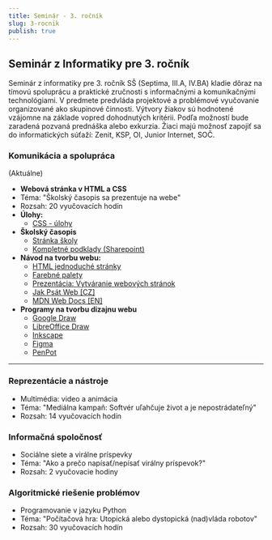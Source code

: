 ```yaml
---
title: Seminár - 3. ročník
slug: 3-rocnik
publish: true 
---
```


## Seminár z Informatiky pre 3. ročník

Seminár z informatiky pre 3. ročník SŠ (Septima, III.A, IV.BA) kladie dôraz na tímovú spoluprácu a praktické zručnosti s informačnými a komunikačnými technológiami. V predmete predvláda projektové a problémové vyučovanie organizované ako skupinové činnosti. Výtvory žiakov sú hodnotené vzájomne na základe vopred dohodnutých kritérii. Podľa možností bude zaradená pozvaná prednáška alebo exkurzia. Žiaci majú možnosť zapojiť sa do informatických súťaží: Zenit, KSP, OI, Junior Internet, SOČ. 

### Komunikácia a spolupráca
(Aktuálne)

- **Webová stránka v HTML a CSS**
- Téma: "Školský časopis sa prezentuje na webe"
- Rozsah: 20 vyučovacích hodín
- **Úlohy:**
    - [CSS - úlohy](/seminar/css)
- **Školský časopis**
    - [Stránka školy](https://ghubeneho.edupage.org/a/skolsky-casopis-3)
    - [Kompletné podklady (Sharepoint)](https://ghubbask.sharepoint.com/:f:/s/INF-Seminr-3/EvwobVq8HzxFrWi3DFf1jJMBSVKHdBSMcCK_vYfOGt4nZA?e=6hJ1wh)
- **Návod na tvorbu webu:**
    - [HTML jednoduché stránky](/2-rocnik/jazyk-html)
    - [Farebné palety](https://coolors.co/)
    - [Prezentácia: Vytváranie webových stránok](http://bilgym5.anabe.sk/HTML%20a%20CSS_for%205.pdf)
    - [Jak Psát Web [CZ]](https://www.jakpsatweb.cz/)
    - [MDN Web Docs [EN]](https://developer.mozilla.org/en-US/docs/Learn/HTML/Introduction_to_HTML/Getting_started)
- **Programy na tvorbu dizajnu webu**
    - [Google Draw](https://docs.google.com/drawings/)
    - [LibreOffice Draw](https://www.libreoffice.org/discover/draw/)
    - [Inkscape](https://inkscape.org/)
    - [Figma](https://www.figma.com/)
    - [PenPot](https://penpot.app/)


---

### Reprezentácie a nástroje

- Multimédia: video a animácia 
- Téma: "Mediálna kampaň: Softvér uľahčuje život a je nepostrádateľný"
- Rozsah: 14 vyučovacích hodín

### Informačná spoločnosť

- Sociálne siete a virálne príspevky
- Téma: "Ako a prečo napísať/nepísať virálny príspevok?"
- Rozsah: 2 vyučovacie hodiny

### Algoritmické riešenie problémov

- Programovanie v jazyku Python 
- Téma: "Počítačová hra: Utopická alebo dystopická (nad)vláda robotov"
- Rozsah: 30 vyučovacích hodín
